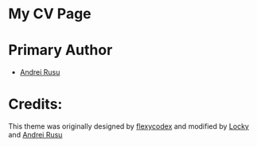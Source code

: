 # My CV Page

# Primary Author

- [Andrei Rusu](https://github.com/andrei-rusu)


# Credits:
This theme was originally designed by [flexycodex](https://themeforest.net/item/flexyvcard-responsive-vcard-template-/7158750) and modified by [Locky](https://github.com/junlulocky) and [Andrei Rusu](https://github.com/andrei-rusu)


